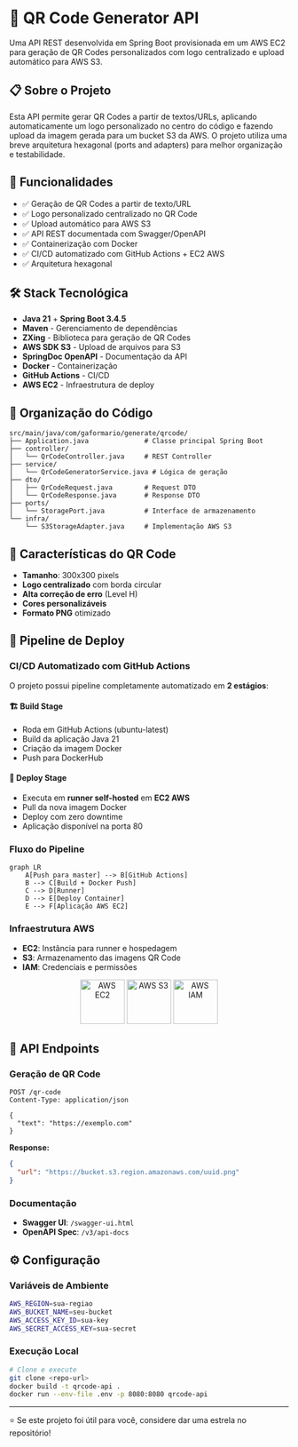 # 🔗 QR Code Generator API

Uma API REST desenvolvida em Spring Boot provisionada em um AWS EC2 para geração de QR Codes personalizados com logo centralizado e upload automático para AWS S3.


## 📋 Sobre o Projeto

Esta API permite gerar QR Codes a partir de textos/URLs, aplicando automaticamente um logo personalizado no centro do código e fazendo upload da imagem gerada para um bucket S3 da AWS. O projeto utiliza uma breve arquitetura hexagonal (ports and adapters) para melhor organização e testabilidade.

## 🚀 Funcionalidades

- ✅ Geração de QR Codes a partir de texto/URL
- ✅ Logo personalizado centralizado no QR Code
- ✅ Upload automático para AWS S3
- ✅ API REST documentada com Swagger/OpenAPI
- ✅ Containerização com Docker
- ✅ CI/CD automatizado com GitHub Actions + EC2 AWS
- ✅ Arquitetura hexagonal

## 🛠️ Stack Tecnológica

- **Java 21** + **Spring Boot 3.4.5**
- **Maven** - Gerenciamento de dependências
- **ZXing** - Biblioteca para geração de QR Codes
- **AWS SDK S3** - Upload de arquivos para S3
- **SpringDoc OpenAPI** - Documentação da API
- **Docker** - Containerização
- **GitHub Actions** - CI/CD
- **AWS EC2** - Infraestrutura de deploy

## 📁 Organização do Código

```
src/main/java/com/gaformario/generate/qrcode/
├── Application.java              # Classe principal Spring Boot
├── controller/
│   └── QrCodeController.java     # REST Controller
├── service/
│   └── QrCodeGeneratorService.java # Lógica de geração
├── dto/
│   ├── QrCodeRequest.java        # Request DTO
│   └── QrCodeResponse.java       # Response DTO
├── ports/
│   └── StoragePort.java          # Interface de armazenamento
└── infra/
    └── S3StorageAdapter.java     # Implementação AWS S3
```

## 🎨 Características do QR Code

- **Tamanho**: 300x300 pixels
- **Logo centralizado** com borda circular
- **Alta correção de erro** (Level H)
- **Cores personalizáveis**
- **Formato PNG** otimizado

## 🚀 Pipeline de Deploy

### CI/CD Automatizado com GitHub Actions

O projeto possui pipeline completamente automatizado em **2 estágios**:

#### 🏗️ **Build Stage** 
- Roda em GitHub Actions (ubuntu-latest)
- Build da aplicação Java 21
- Criação da imagem Docker
- Push para DockerHub

#### 🚀 **Deploy Stage**
- Executa em **runner self-hosted** em **EC2 AWS**
- Pull da nova imagem Docker
- Deploy com zero downtime
- Aplicação disponível na porta 80

### Fluxo do Pipeline

```mermaid
graph LR
    A[Push para master] --> B[GitHub Actions]
    B --> C[Build + Docker Push]
    C --> D[Runner]
    D --> E[Deploy Container]
    E --> F[Aplicação AWS EC2]
```

### Infraestrutura AWS
- **EC2**: Instância para runner e hospedagem
- **S3**: Armazenamento das imagens QR Code
- **IAM**: Credenciais e permissões

<div align="center">
  <img src="https://icon.icepanel.io/AWS/svg/Compute/EC2.svg" alt="AWS EC2" width="80" height="80"/>
  <img src="https://icon.icepanel.io/AWS/svg/Storage/Simple-Storage-Service.svg" alt="AWS S3" width="80" height="80"/>
  <img src="https://icon.icepanel.io/AWS/svg/Security-Identity-Compliance/Identity-and-Access-Management.svg" alt="AWS IAM" width="80" height="80"/>
</div>

## 📖 API Endpoints

### Geração de QR Code
```http
POST /qr-code
Content-Type: application/json

{
  "text": "https://exemplo.com"
}
```

**Response:**
```json
{
  "url": "https://bucket.s3.region.amazonaws.com/uuid.png"
}
```

### Documentação
- **Swagger UI**: `/swagger-ui.html`
- **OpenAPI Spec**: `/v3/api-docs`

## ⚙️ Configuração

### Variáveis de Ambiente
```bash
AWS_REGION=sua-regiao
AWS_BUCKET_NAME=seu-bucket
AWS_ACCESS_KEY_ID=sua-key
AWS_SECRET_ACCESS_KEY=sua-secret
```

### Execução Local
```bash
# Clone e execute
git clone <repo-url>
docker build -t qrcode-api .
docker run --env-file .env -p 8080:8080 qrcode-api
```

---

⭐ Se este projeto foi útil para você, considere dar uma estrela no repositório!

